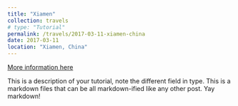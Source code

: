 ```yaml
---
title: "Xiamen"
collection: travels
# type: "Tutorial"
permalink: /travels/2017-03-11-xiamen-china
date: 2017-03-11
location: "Xiamen, China"
---
```


[More information here](http://exampleurl.com)

This is a description of your tutorial, note the different field in type. This is a markdown files that can be all markdown-ified like any other post. Yay markdown!
